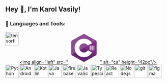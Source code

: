 ## Hey 👋, I'm Karol Vasily!

### 🔨 Languages and Tools:
<a href="https://learn.microsoft.com/en-us/dotnet/csharp/" target="_blank"> <img align="left" src="<svg xmlns="http://www.w3.org/2000/svg" x="0px" y="0px" width="100" height="100" viewBox="0,0,256,256">
<g fill="none" fill-rule="evenodd" stroke="none" stroke-width="1" stroke-linecap="butt" stroke-linejoin="miter" stroke-miterlimit="10" stroke-dasharray="" stroke-dashoffset="0" font-family="none" font-weight="none" font-size="none" text-anchor="none" style="mix-blend-mode: normal"><g transform="scale(5.33333,5.33333)"><path d="M22.903,3.286c0.679,-0.381 1.515,-0.381 2.193,0c3.355,1.883 13.451,7.551 16.807,9.434c0.679,0.38 1.097,1.084 1.097,1.846c0,3.766 0,15.101 0,18.867c0,0.762 -0.418,1.466 -1.097,1.847c-3.355,1.883 -13.451,7.551 -16.807,9.434c-0.679,0.381 -1.515,0.381 -2.193,0c-3.355,-1.883 -13.451,-7.551 -16.807,-9.434c-0.678,-0.381 -1.096,-1.084 -1.096,-1.846c0,-3.766 0,-15.101 0,-18.867c0,-0.762 0.418,-1.466 1.097,-1.847c3.354,-1.883 13.452,-7.551 16.806,-9.434z" fill="#652772"></path><path d="M5.304,34.404c-0.266,-0.356 -0.304,-0.694 -0.304,-1.149c0,-3.744 0,-15.014 0,-18.759c0,-0.758 0.417,-1.458 1.094,-1.836c3.343,-1.872 13.405,-7.507 16.748,-9.38c0.677,-0.379 1.594,-0.371 2.271,0.008c3.343,1.872 13.371,7.459 16.714,9.331c0.27,0.152 0.476,0.335 0.66,0.576z" fill="#8e4a93"></path><path d="M24,10c7.727,0 14,6.273 14,14c0,7.727 -6.273,14 -14,14c-7.727,0 -14,-6.273 -14,-14c0,-7.727 6.273,-14 14,-14zM24,17c3.863,0 7,3.136 7,7c0,3.863 -3.137,7 -7,7c-3.863,0 -7,-3.137 -7,-7c0,-3.864 3.136,-7 7,-7z" fill="#ffffff"></path><path d="M42.485,13.205c0.516,0.483 0.506,1.211 0.506,1.784c0,3.795 -0.032,14.589 0.009,18.384c0.004,0.396 -0.127,0.813 -0.323,1.127l-19.084,-10.5z" fill="#7f2d84"></path><path d="M34,20h1v8h-1zM37,20h1v8h-1z" fill="#ffffff"></path><path d="M32,25h8v1h-8zM32,22h8v1h-8z" fill="#ffffff"></path></g></g>
</svg>" alt="cs" height="42px"/> </a> 
<a href="https://www.tensorflow.org" target="_blank"> <img align="left" src="https://raw.githubusercontent.com/rahul-jha98/github_readme_icons/main/language_and_tools/square/tensorflow/tensorflow.svg" alt="tensorflow" height="42px"/> </a> 
<a href="https://www.python.org" target="_blank"><img align="left" alt="Python" height ="42px" src="https://raw.githubusercontent.com/rahul-jha98/github_readme_icons/main/language_and_tools/square/python/python.svg"></a>
<a href="https://developer.android.com" target="_blank"> <img align="left" alt="Android" height ="42px" src="https://raw.githubusercontent.com/rahul-jha98/github_readme_icons/main/language_and_tools/square/android/android.svg"> </a>
<a href="https://kotlinlang.org" target="_blank"><img align="left" alt="Kotlin" height ="42px" src="https://raw.githubusercontent.com/rahul-jha98/github_readme_icons/main/language_and_tools/square/kotlin/kotlin.svg"></a>
<a href="https://www.java.com" target="_blank"><img align="left" alt="Java" height ="42px" src="https://raw.githubusercontent.com/rahul-jha98/github_readme_icons/main/language_and_tools/square/java/java.svg"></a>
<a href="https://firebase.google.com/" target="_blank"> <img align="left" src="https://raw.githubusercontent.com/rahul-jha98/github_readme_icons/main/language_and_tools/square/firebase/firebase.svg" alt="firebase" height ="42px"/> </a>
<a href="https://developer.mozilla.org/en-US/docs/Web/JavaScript" target="_blank"> <img align="left" alt="JavaScript" height ="42px"  src="https://raw.githubusercontent.com/rahul-jha98/github_readme_icons/main/language_and_tools/square/javascript/javascript.svg"> </a>
<a href="https://www.typescriptlang.org/" target="_blank"><img align="left" alt="Typescirpt" height ="42px" src="https://raw.githubusercontent.com/rahul-jha98/github_readme_icons/main/language_and_tools/square/typescript/typescript.svg"></a>
<a href="https://reactjs.org/" target="_blank"> <img align="left" alt="React" height ="42px" src="https://raw.githubusercontent.com/rahul-jha98/github_readme_icons/main/language_and_tools/square/react/react.svg"></a>
<a href="https://nodejs.org" target="_blank"><img align="left" alt="Node.js" height ="42px" src="https://raw.githubusercontent.com/rahul-jha98/github_readme_icons/main/language_and_tools/square/node/node.svg"></a>
<a href="https://git-scm.com/" target="_blank"> <img src="https://raw.githubusercontent.com/rahul-jha98/github_readme_icons/main/language_and_tools/square/git-scm/git-scm.svg" align="left" alt="git" height='42px'/> </a>
<a href="https://www.figma.com/" target="_blank"> <img src="https://raw.githubusercontent.com/rahul-jha98/github_readme_icons/main/language_and_tools/square/figma/figma.svg" alt="figma" height='42px'/> </a>

<br>
